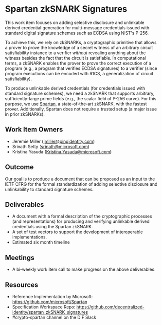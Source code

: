 # Spartan zkSNARK Signatures

This work item focuses on adding selective disclosure and unlinkable derived
credential generation for multi-message credentials issued with standard digital
signature schemes such as ECDSA using NIST's P-256.

To achieve this, we rely on zkSNARKs, a cryptographic primitive that allows a
prover to prove the knowledge of a secret witness of an arbitrary circuit
satisfiability instance to a verifier *without* revealing anything about the
witness besides the fact that the circuit is satisfiable. In computational
terms, a zkSNARK enables the prover to prove the correct execution of a program
(e.g., a program that verifies ECDSA signatures) to a verifier (since program
executions can be encoded with R1CS, a generalization of circuit
satisfiability). 

To produce unlinkable derived credentials (for credentials issued with standard
signature schemes), we need a zkSNARK that supports arbitrary,
sufficiently-large prime fields (e.g., the scalar field of P-256 curve). For
this purpose, we use [Spartan](https://eprint.iacr.org/2019/550.pdf), a
state-of-the-art zkSNARK, with the fastest prover. Additionally, Spartan does
not require a trusted setup (a major issue in prior zkSNARKs).


## Work Item Owners
- Jeremie Miller (jmiller@pingidentity.com)
- Srinath Setty (srinath@microsoft.com)
- Kristina Yasuda (Kristina.Yasuda@microsoft.com)

## Outcome

Our goal is to produce a document that can be proposed as an input to the IETF
CFRG for the formal standardization of adding selective disclosure and
unlinkability to standard signature schemes.

## Deliverables
- A document with a formal description of the cryptographic processes (and
  representations) for producing and verifying unlinkable derived credentials
  using the Spartan zkSNARK.  
- A set of test vectors to support the development of interoperable
  implementations.
- Estimated six month timeline

## Meetings
- A bi-weekly work item call to make progress on the above deliverables.

## Resources
- Reference Implementation by Microsoft: https://github.com/microsoft/Spartan
- Specification Workspace Repo: https://github.com/decentralized-identity/spartan_zkSNARK_signatures
- #crypto-spartan channel on the DIF Slack